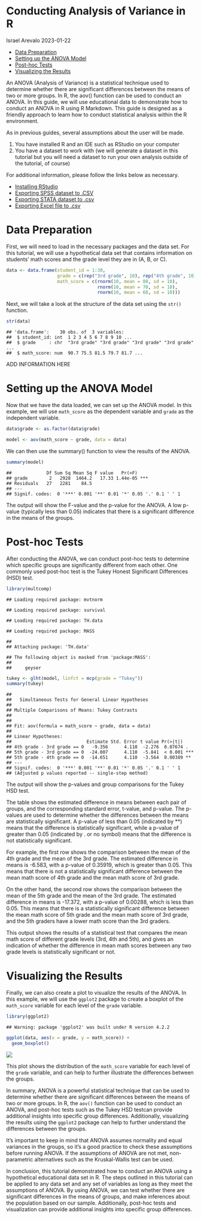 Conducting Analysis of Variance in R
================
Israel Arevalo
2023-01-22

- <a href="#data-preparation" id="toc-data-preparation">Data
  Preparation</a>
- <a href="#setting-up-the-anova-model"
  id="toc-setting-up-the-anova-model">Setting up the ANOVA Model</a>
- <a href="#post-hoc-tests" id="toc-post-hoc-tests">Post-hoc Tests</a>
- <a href="#visualizing-the-results"
  id="toc-visualizing-the-results">Visualizing the Results</a>

An ANOVA (Analysis of Variance) is a statistical technique used to
determine whether there are significant differences between the means of
two or more groups. In R, the aov() function can be used to conduct an
ANOVA. In this guide, we will use educational data to demonstrate how to
conduct an ANOVA in R using R Markdown. This guide is designed as a
friendly approach to learn how to conduct statistical analysis within
the R environment.

As in previous guides, several assumptions about the user will be made.

1.  You have installed R and an IDE such as RStudio on your computer
2.  You have a dataset to work with (we will generate a dataset in this
    tutorial but you will need a dataset to run your own analysis
    outside of the tutorial, of course)

For additional information, please follow the links below as necessary.

- [Installing
  RStudio](https://rstudio-education.github.io/hopr/starting.html)
- [Exporting SPSS dataset to
  .CSV](https://www.ibm.com/docs/en/spss-statistics/beta?topic=files-exporting-datasets)
- [Exporting STATA dataset to
  .csv](https://stats.oarc.ucla.edu/stata/faq/how-do-i-export-stata-dta-files-to-comma-separated-files/)
- [Exporting Excel file to
  .csv](https://support.microsoft.com/en-us/office/import-or-export-text-txt-or-csv-files-5250ac4c-663c-47ce-937b-339e391393ba)

# Data Preparation

First, we will need to load in the necessary packages and the data set.
For this tutorial, we will use a hypothetical data set that contains
information on students’ math scores and the grade level they are in (A,
B, or C).

``` r
data <- data.frame(student_id = 1:30,
                   grade = c(rep("3rd grade", 10), rep("4th grade", 10), rep("5th grade", 10)),
                   math_score = c(rnorm(10, mean = 80, sd = 10),
                                  rnorm(10, mean = 70, sd = 10),
                                  rnorm(10, mean = 60, sd = 10)))
```

Next, we will take a look at the structure of the data set using the
`str()` function.

``` r
str(data)
```

    ## 'data.frame':    30 obs. of  3 variables:
    ##  $ student_id: int  1 2 3 4 5 6 7 8 9 10 ...
    ##  $ grade     : chr  "3rd grade" "3rd grade" "3rd grade" "3rd grade" ...
    ##  $ math_score: num  90.7 75.5 81.5 79.7 81.7 ...

ADD INFORMATION HERE

# Setting up the ANOVA Model

Now that we have the data loaded, we can set up the ANOVA model. In this
example, we will use `math_score` as the dependent variable and `grade`
as the independent variable.

``` r
data$grade <- as.factor(data$grade)

model <- aov(math_score ~ grade, data = data)
```

We can then use the summary() function to view the results of the ANOVA.

``` r
summary(model)
```

    ##             Df Sum Sq Mean Sq F value   Pr(>F)    
    ## grade        2   2928  1464.2   17.33 1.44e-05 ***
    ## Residuals   27   2281    84.5                     
    ## ---
    ## Signif. codes:  0 '***' 0.001 '**' 0.01 '*' 0.05 '.' 0.1 ' ' 1

The output will show the F-value and the p-value for the ANOVA. A low
p-value (typically less than 0.05) indicates that there is a significant
difference in the means of the groups.

# Post-hoc Tests

After conducting the ANOVA, we can conduct post-hoc tests to determine
which specific groups are significantly different from each other. One
commonly used post-hoc test is the Tukey Honest Significant Differences
(HSD) test.

``` r
library(multcomp)
```

    ## Loading required package: mvtnorm

    ## Loading required package: survival

    ## Loading required package: TH.data

    ## Loading required package: MASS

    ## 
    ## Attaching package: 'TH.data'

    ## The following object is masked from 'package:MASS':
    ## 
    ##     geyser

``` r
tukey <- glht(model, linfct = mcp(grade = "Tukey"))
summary(tukey)
```

    ## 
    ##   Simultaneous Tests for General Linear Hypotheses
    ## 
    ## Multiple Comparisons of Means: Tukey Contrasts
    ## 
    ## 
    ## Fit: aov(formula = math_score ~ grade, data = data)
    ## 
    ## Linear Hypotheses:
    ##                            Estimate Std. Error t value Pr(>|t|)    
    ## 4th grade - 3rd grade == 0   -9.356      4.110  -2.276  0.07674 .  
    ## 5th grade - 3rd grade == 0  -24.007      4.110  -5.841  < 0.001 ***
    ## 5th grade - 4th grade == 0  -14.651      4.110  -3.564  0.00389 ** 
    ## ---
    ## Signif. codes:  0 '***' 0.001 '**' 0.01 '*' 0.05 '.' 0.1 ' ' 1
    ## (Adjusted p values reported -- single-step method)

The output will show the p-values and group comparisons for the Tukey
HSD test.

The table shows the estimated difference in means between each pair of
groups, and the corresponding standard error, t-value, and p-value. The
p-values are used to determine whether the differences between the means
are statistically significant. A p-value of less than 0.05 (indicated by
\*\*) means that the difference is statistically significant, while a
p-value of greater than 0.05 (indicated by . or no symbol) means that
the difference is not statistically significant.

For example, the first row shows the comparison between the mean of the
4th grade and the mean of the 3rd grade. The estimated difference in
means is -6.583, with a p-value of 0.35919, which is greater than 0.05.
This means that there is not a statistically significant difference
between the mean math score of 4th grade and the mean math score of 3rd
grade.

On the other hand, the second row shows the comparison between the mean
of the 5th grade and the mean of the 3rd grade. The estimated difference
in means is -17.372, with a p-value of 0.00288, which is less than 0.05.
This means that there is a statistically significant difference between
the mean math score of 5th grade and the mean math score of 3rd grade,
and the 5th graders have a lower math score than the 3rd graders.

This output shows the results of a statistical test that compares the
mean math score of different grade levels (3rd, 4th and 5th), and gives
an indication of whether the difference in mean math scores between any
two grade levels is statistically significant or not.

# Visualizing the Results

Finally, we can also create a plot to visualize the results of the
ANOVA. In this example, we will use the `ggplot2` package to create a
boxplot of the `math_score` variable for each level of the `grade`
variable.

``` r
library(ggplot2)
```

    ## Warning: package 'ggplot2' was built under R version 4.2.2

``` r
ggplot(data, aes(x = grade, y = math_score)) + 
  geom_boxplot()
```

![](index_files/figure-gfm/unnamed-chunk-6-1.png)<!-- -->

This plot shows the distribution of the `math_score` variable for each
level of the `grade` variable, and can help to further illustrate the
differences between the groups.

In summary, ANOVA is a powerful statistical technique that can be used
to determine whether there are significant differences between the means
of two or more groups. In R, the `aov()` function can be used to conduct
an ANOVA, and post-hoc tests such as the Tukey HSD testcan provide
additional insights into specific group differences. Additionally,
visualizing the results using the `ggplot2` package can help to further
understand the differences between the groups.

It’s important to keep in mind that ANOVA assumes normality and equal
variances in the groups, so it’s a good practice to check these
assumptions before running ANOVA. If the assumptions of ANOVA are not
met, non-parametric alternatives such as the Kruskal-Wallis test can be
used.

In conclusion, this tutorial demonstrated how to conduct an ANOVA using
a hypothetical educational data set in R. The steps outlined in this
tutorial can be applied to any data set and any set of variables as long
as they meet the assumptions of ANOVA. By using ANOVA, we can test
whether there are significant differences in the means of groups, and
make inferences about the population based on our sample. Additionally,
post-hoc tests and visualization can provide additional insights into
specific group differences.
